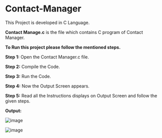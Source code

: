 # Contact-Manager

This Project is developed in C Language.

**Contact Manage.c** is the file which contains C program of Contact Manager.

**To Run this project please follow the mentioned steps.**

**Step 1:** Open the Contact Manager.c file.

**Step 2:** Compile the Code.

**Step 3:** Run the Code.

**Step 4:** Now the Output Screen appears.

**Step 5:** Read all the Instructions displays on Output Screen and follow the given steps.

**Output:**

![image](https://user-images.githubusercontent.com/51476119/116252279-0b7e8380-a78d-11eb-8808-2ee024b20feb.png)

![image](https://user-images.githubusercontent.com/51476119/116252304-12a59180-a78d-11eb-825d-1ecc2487f691.png)

